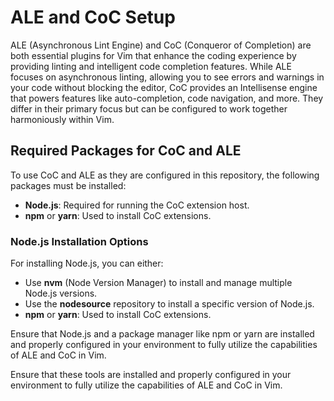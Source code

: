 # ALE and CoC Setup

ALE (Asynchronous Lint Engine) and CoC (Conqueror of Completion) are both essential plugins for Vim that enhance the coding experience by providing linting and intelligent code completion features. While ALE focuses on asynchronous linting, allowing you to see errors and warnings in your code without blocking the editor, CoC provides an Intellisense engine that powers features like auto-completion, code navigation, and more. They differ in their primary focus but can be configured to work together harmoniously within Vim.

## Required Packages for CoC and ALE

To use CoC and ALE as they are configured in this repository, the following packages must be installed:

- **Node.js**: Required for running the CoC extension host.
- **npm** or **yarn**: Used to install CoC extensions.

### Node.js Installation Options

For installing Node.js, you can either:

- Use **nvm** (Node Version Manager) to install and manage multiple Node.js versions.
- Use the **nodesource** repository to install a specific version of Node.js.
- **npm** or **yarn**: Used to install CoC extensions.

Ensure that Node.js and a package manager like npm or yarn are installed and properly configured in your environment to fully utilize the capabilities of ALE and CoC in Vim.

Ensure that these tools are installed and properly configured in your environment to fully utilize the capabilities of ALE and CoC in Vim.
